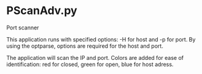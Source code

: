 # PScanAdv.py
Port scanner

This application runs with specified options: -H for host and -p for port. By using the optparse, options are required for the host and port. 

The application will scan the IP and port. Colors are added for ease of identification: red for closed, green for open, blue for host adress.